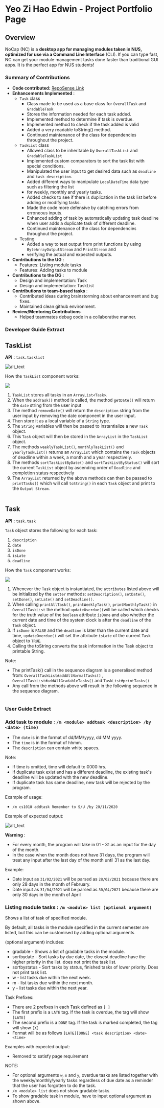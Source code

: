 # Yeo Zi Hao Edwin - Project Portfolio Page

## Overview

NoCap (NC) is a **desktop app for managing modules taken in NUS, optimized for use via a Command Line Interface** (CLI).
If you can type fast, NC can get your module management tasks done faster than traditional GUI apps. It is the perfect
app for NUS students!

### Summary of Contributions

* **Code
  contributed:** [RepoSense Link](https://nus-cs2113-ay2122s1.github.io/tp-dashboard/?search=f11&sort=groupTitle&sortWithin=title&timeframe=commit&mergegroup=&groupSelect=groupByRepos&breakdown=true&checkedFileTypes=docs~functional-code~test-code~other&since=2021-09-25&tabOpen=true&tabType=authorship&tabAuthor=yzhedwin&tabRepo=AY2122S1-CS2113T-F11-1%2Ftp%5Bmaster%5D&authorshipIsMergeGroup=false&authorshipFileTypes=docs~functional-code~test-code&authorshipIsBinaryFileTypeChecked=false&zFR=false&until=2021-11-03FileTypes=docs~functional-code~test-code~other&authorshipIsBinaryFileTypeChecked=false)
* **Enhancements Implemented** :
    * `Task` class
        * Class made to be used as a base class for `OverallTask` and `GradableTask`
        * Stores the information needed for each task added.
        * Implemented method to determine if task is overdue.
        * Implemented method to check if the task added is valid
        * Added a very readable toString() method.
        * Continued maintenance of the class for dependencies throughout the project.
    * `TaskList` class
        * Allowed class to be inheritable by `OverallTaskList` and `GradableTaskList`
        * Implemented custom comparators to sort the task list with special conditions.
        * Manipulated the user input to get desired data such as `deadline` and `task description`.
        * Added different ways to manipulate `LocalDateTime` data type such as filtering the list
        * for weekly, monthly and yearly tasks.
        * Added checks to see if there is duplication in the task list before adding or modifying tasks.
        * Made the code more defensive by catching errors from erroneous inputs.
        * Enhanced adding of task by automatically updating task deadline when user adds a duplicate task of different
          deadline.
        * Continued maintenance of the class for dependencies throughout the project.
    * Testing
        * Added a way to test output from print functions by using `ByteArrayOutputStream` and `PrintStream` and
        * verifying the actual and expected outputs.
* **Contributions to the UG** :
    * Features: Listing module tasks
    * Features: Adding tasks to module
* **Contributions to the DG** :
    * Design and implementation: Task
    * Design and implementation: TaskList
* **Contributions to team-based tasks** :
    * Contributed ideas during brainstorming about enhancement and bug fixes.
    * Maintained clean github environment.
* **Review/Mentoring Contributions**
    * Helped teammates debug code in a collaborative manner.

### Developer Guide Extract

## TaskList

**API** : `task.tasklist`

![alt_text](../media/TaskClassDiagram.png)

How the `TaskList` component works:

![](../media/TaskListSequenceDiagram.png)

1. `TaskList` stores all tasks in an `ArrayList<Task>`.
2. When the `addTask()` method is called, the method `getDate()` will return the `date` string from the user input
3. The method `removeDate()` will return the `description` string from the user input by removing the date component in
   the user input.
4. Then store it as a local variable of a `String` type.
5. The `String` variables will then be passed to instantialize a new `Task` object.
6. This `Task` object will then be stored in the `ArrayList` in the `TaskList` object.
7. The methods `weeklyTaskList()`, `monthlyTaskList()` and `yearlyTaskList()` returns an `ArrayList` which contains
   the `Task` objects of deadline within a week, a month and a year respectively.
8. The methods `sortTaskListByDate()`  and `sortTaskListByStatus()` will sort the current `TaskList` object by ascending
   order of `Deadline` and completion status respectively
9. The `ArrayList` returned by the above methods can then be passed to `printTasks()` which will call `toString()` in
   each `Task` object and print to the `Output Stream`.
   <br/><br/>

## Task

**API** : `task.task`

`Task` object stores the following for each task:

1. `description`
2. `date`
3. `isDone`
4. `isLate`
5. `deadline`

How the `Task` component works:

![](../media/TaskSequenceDiagram.png)

1. Whenever the `Task` object is instantiated, the `attributes` listed above will be initialized by the `setter`
   methods: `setDescription()`,  `setDate()`,  `setDone()`, `setLate()` and `setDeadline()`.
2. When calling `printAllTask()`, `printWeeklyTask()`, `printMonthlyTask()` in `OverallTaskList` the
   method  `updateOverdue()`will be called which checks for the truth value of the `boolean` attribute `isDone` and also
   whether the current date and time of the system clock is after the `deadline` of the `Task` object.
3. If `isDone` is `FALSE` and the `deadline` is later than the current date and time, `updateOverdue()` will set the
   attribute `isLate` of the current `Task` object to `TRUE`.
4. Calling the toString converts the task information in the Task object to printable String.

Note:

* The printTask() call in the sequence diagram is a generalised method from: `OverallTaskList#addAllNormalTasks()`
  , `OverallTaskList#addAllGradableTasks()` and `TaskList#printTasks()`
* Any call from the methods above will result in the following sequence in the sequence diagram.
  <br/><br/>

### User Guide Extract

### Add task to module : `/m <module> addtask <description> /by <date> (time)`

* The `date` is in the format of dd/MM/yyyy, dd MM yyyy.
* The `time` is in the format of hhmm.
* The `description` can contain white spaces.

Note:

* If time is omitted, time will default to 0000 hrs.
* If duplicate task exist and has a different deadline, the existing task's deadline will be updated with the new
  deadline.
* If duplicate task has same deadline, new task will be rejected by the program.

Example of usage:

* `/m cs1010 addtask Remember to S/U /by 20/11/2020`

Example of expected output:

![alt_text](../media/AddTaskOutput.jpg)

**Warning** :

* For every month, the program will take in 01 - 31 as an input for the day of the month.
* In the case when the month does not have 31 days, the program will treat any input after the last day of the month
  until 31 as the last day.

Example:

* Date input as `31/02/2021` will be parsed as `28/02/2021` because there are only 28 days in the month of February.
* Date input as `31/04/2021` will be parsed as `30/04/2021` because there are only 30 days in the month of April

### Listing module tasks : `/m <module> list (optional argument)`

Shows a list of task of specified module.

By default, all tasks in the module specified in the current semester are listed, but this can be customised by adding
optional arguments.

(optional argument) includes:

* gradable - Shows a list of gradable tasks in the module.
* sortbydate - Sort tasks by due date, the closest deadline have the higher priority in the list. does not print the
  task list.
* sortbystatus - Sort tasks by status, finished tasks of lower priority. Does not print task list.
* w - list tasks due within the next week.
* m - list tasks due within the next month.
* y - list tasks due within the next year.

Task Prefixes:

* There are 2 prefixes in each Task defined as `[ ]`
* The first prefix is a `LATE` tag. If the task is overdue, the tag will show `[LATE]`
* The second prefix is a `DONE` tag. If the task is marked completed, the tag will show `[X]`
* Format will be as follows `[LATE][DONE] <task description> <date> <time>`

Examples with expected output:
* Removed to satisfy page requirement

NOTE:

* For optional arguments `w`, `m` and `y`, overdue tasks are listed together with the weekly/monthly/yearly tasks
  regardless of due date as a reminder that the user has forgotten to do the task.
* `/m <module> list` does not show gradable tasks.
* To show gradable task in module, have to input optional argument as shown above.